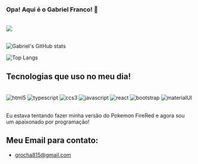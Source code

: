 ### Opa! Aqui é o Gabriel Franco! 👋
</br>
<div>
<a href="https://www.linkedin.com/in/gabriel-rocha-franco-ba361a217/" target=_blank"><img src="https://img.shields.io/badge/LinkedIn-0077B5?style=for-the-badge&logo=linkedin&logoColor=white" target=_blank"> </a>
</div></br>

![Gabriel's GitHub stats](https://github-readme-stats.vercel.app/api?username=thisdudegabs&show_icons=true&theme=transparent)

![Top Langs](https://github-readme-stats.vercel.app/api/top-langs/?username=thisdudegabs&layout=compact)

## Tecnologias que uso no meu dia! 
<div style="display: inline_block"> <br/>
 <img align="center" alt="html5" src="https://img.shields.io/badge/HTML5-E34F26?style=for-the-badge&logo=html5&logoColor=white" />
<img align="center" alt="typescript" src="https://img.shields.io/badge/TypeScript-007ACC?style=for-the-badge&logo=typescript&logoColor=white" />
<img align="center" alt="ccs3" src="https://img.shields.io/badge/CSS3-1572B6?style=for-the-badge&logo=css3&logoColor=white" />
<img align="center" alt="javascript" src="https://img.shields.io/badge/JavaScript-F7DF1E?style=for-the-badge&logo=javascript&logoColor=black" />
<img align="center" alt="react" src="https://img.shields.io/badge/React-20232A?style=for-the-badge&logo=react&logoColor=61DAFBk" />
<img align="center" alt="bootstrap" src="https://img.shields.io/badge/Bootstrap-563D7C?style=for-the-badge&logo=bootstrap&logoColor=white" />
<img align="center" alt="materialUI" src="https://img.shields.io/badge/Material--UI-0081CB?style=for-the-badge&logo=material-ui&logoColor=white" />
</div>
<br/>

Eu estava tentando fazer minha versão do Pokemon FireRed e agora sou um apaixonado por programação! 

## Meu Email para contato: 
- grocha815@gmail.com
